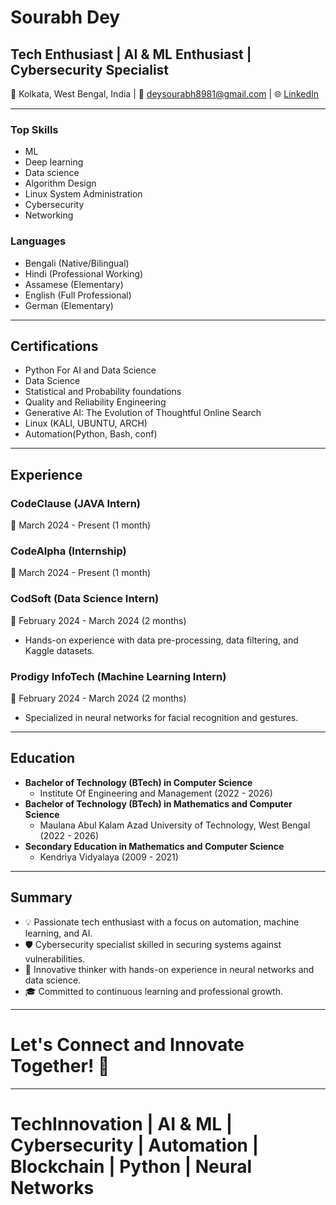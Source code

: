 # Sourabh Dey

## Tech Enthusiast | AI & ML Enthusiast | Cybersecurity Specialist

📍 Kolkata, West Bengal, India | 📧 deysourabh8981@gmail.com | 🌐 [LinkedIn](https://www.linkedin.com/in/sourabh-dey)

---

### Top Skills
- ML
- Deep learning
- Data science
- Algorithm Design
- Linux System Administration
- Cybersecurity
- Networking

### Languages
- Bengali (Native/Bilingual)
- Hindi (Professional Working)
- Assamese (Elementary)
- English (Full Professional)
- German (Elementary)

---

## Certifications
- Python For AI and Data Science
- Data Science
- Statistical and Probability foundations
- Quality and Reliability Engineering
- Generative AI: The Evolution of Thoughtful Online Search
- Linux (KALI, UBUNTU, ARCH)
- Automation(Python, Bash, conf)

---

## Experience

### CodeClause (JAVA Intern)
📅 March 2024 - Present (1 month)

### CodeAlpha (Internship)
📅 March 2024 - Present (1 month)

### CodSoft (Data Science Intern)
📅 February 2024 - March 2024 (2 months)
- Hands-on experience with data pre-processing, data filtering, and Kaggle datasets.

### Prodigy InfoTech (Machine Learning Intern)
📅 February 2024 - March 2024 (2 months)
- Specialized in neural networks for facial recognition and gestures.

---

## Education
- **Bachelor of Technology (BTech) in Computer Science**
  - Institute Of Engineering and Management (2022 - 2026)
- **Bachelor of Technology (BTech) in Mathematics and Computer Science**
  - Maulana Abul Kalam Azad University of Technology, West Bengal (2022 - 2026)
- **Secondary Education in Mathematics and Computer Science**
  - Kendriya Vidyalaya (2009 - 2021)

---

## Summary
- 💡 Passionate tech enthusiast with a focus on automation, machine learning, and AI.
- 🛡️ Cybersecurity specialist skilled in securing systems against vulnerabilities.
- 🌟 Innovative thinker with hands-on experience in neural networks and data science.
- 🎓 Committed to continuous learning and professional growth.

---

# Let's Connect and Innovate Together! 🚀

---

# TechInnovation | AI & ML | Cybersecurity | Automation | Blockchain | Python | Neural Networks
